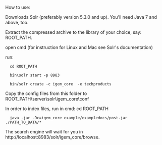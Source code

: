 How to use:

  Downloads Solr (preferably version 5.3.0 and up). You'll need Java 7 and above, too.

  Extract the compressed archive to the library of your choice, say: ROOT_PATH.
  
  open cmd (for instruction for Linux and Mac see Solr's documentation)
  
  run:
  
      cd ROOT_PATH
      
      bin\solr start -p 8983
      
      bin/solr create -c igem_core  -e techproducts
  
  
Copy the config files from this folder to ROOT_PATH\server\solr\igem_core\conf

  In order to index files, run in cmd:
      cd ROOT_PATH
      
      java -jar -Dc=igem_core example/exampledocs/post.jar ./PATH_TO_DATA/*
      
  The search engine will wait for you in http://localhost:8983/solr/igem_core/browse.
  
  

